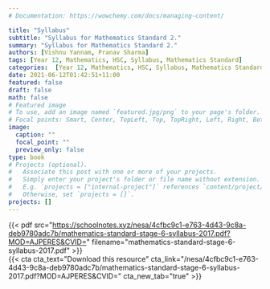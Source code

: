 ```yaml
---
# Documentation: https://wowchemy.com/docs/managing-content/

title: "Syllabus"
subtitle: "Syllabus for Mathematics Standard 2."
summary: "Syllabus for Mathematics Standard 2."
authors: [Vishnu Yannam, Pranav Sharma]
tags: [Year 12, Mathematics, HSC, Syllabus, Mathematics Standard]
categories:  [Year 12, Mathematics, HSC, Syllabus, Mathematics Standard]
date: 2021-06-12T01:42:51+11:00
featured: false
draft: false
math: false
# Featured image
# To use, add an image named `featured.jpg/png` to your page's folder.
# Focal points: Smart, Center, TopLeft, Top, TopRight, Left, Right, BottomLeft, Bottom, BottomRight.
image:
  caption: ""
  focal_point: ""
  preview_only: false
type: book
# Projects (optional).
#   Associate this post with one or more of your projects.
#   Simply enter your project's folder or file name without extension.
#   E.g. `projects = ["internal-project"]` references `content/project/deep-learning/index.md`.
#   Otherwise, set `projects = []`.
projects: []
---
```


{{< pdf src="https://schoolnotes.xyz/nesa/4cfbc9c1-e763-4d43-9c8a-deb9780adc7b/mathematics-standard-stage-6-syllabus-2017.pdf?MOD=AJPERES&CVID=" filename="mathematics-standard-stage-6-syllabus-2017.pdf" >}}
<br>
{{< cta cta_text="Download this resource" cta_link="/nesa/4cfbc9c1-e763-4d43-9c8a-deb9780adc7b/mathematics-standard-stage-6-syllabus-2017.pdf?MOD=AJPERES&CVID=" cta_new_tab="true" >}}
